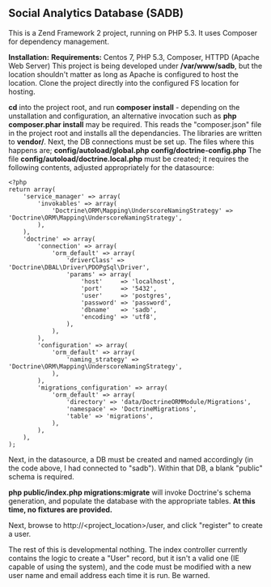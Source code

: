 <h2><b>Social Analytics Database (SADB)</b></h2>
This is a Zend Framework 2 project, running on PHP 5.3.  It uses Composer for dependency management.

<strong><b>Installation:</b></strong>
<strong>Requirements:</strong> Centos 7, PHP 5.3, Composer, HTTPD (Apache Web Server)
This project is being developed under <b>/var/www/sadb</b>, but the location shouldn't matter as long as Apache is configured to host the location.  Clone the project directly into the configured FS location for hosting.

<b>cd</b> into the project root, and run
<b>composer install</b> - depending on the unstallation and configuration, an alternative invocation such as <b>php composer.phar install</b> may be required.  This reads the "composer.json" file in the project root and installs all the dependancies.  The libraries are written to <b>vendor/</b>.
Next, the DB connections must be set up.  The files where this happens are;
<strong>config/autoload/global.php</strong>
<strong>config/doctrine-config.php</strong>
The file <strong>config/autoload/doctrine.local.php</strong> must be created; it requires the following contents, adjusted appropriately for the datasource:
```
<?php
return array(
    'service_manager' => array(
        'invokables' => array(
            'Doctrine\ORM\Mapping\UnderscoreNamingStrategy' => 'Doctrine\ORM\Mapping\UnderscoreNamingStrategy',
        ),
    ),
    'doctrine' => array(
        'connection' => array(
            'orm_default' => array(
                'driverClass' => 'Doctrine\DBAL\Driver\PDOPgSql\Driver',
                'params' => array(
                    'host'     => 'localhost',
                    'port'     => '5432',
                    'user'     => 'postgres',
                    'password' => 'password',
                    'dbname'   => 'sadb',
                    'encoding' => 'utf8',
                ),
            ),
        ),
        'configuration' => array(            
            'orm_default' => array(
                'naming_strategy' => 'Doctrine\ORM\Mapping\UnderscoreNamingStrategy',
            ),
        ),
        'migrations_configuration' => array(
            'orm_default' => array(
                'directory' => 'data/DoctrineORMModule/Migrations',
                'namespace' => 'DoctrineMigrations',
                'table' => 'migrations',
            ),
        ),
    ),
);
```

Next, in the datasource, a DB must be created and named accordingly (in the code above, I had connected to "sadb").  Within that DB, a blank "public" schema is required.

<b>php public/index.php migrations:migrate</b> will invoke Doctrine's schema generation, and populate the database with the appropriate tables.  <b>At this time, no fixtures are provided.</b>

Next, browse to http://<project_location>/user, and click "register" to create a user.

The rest of this is developmental nothing.  The index controller currently contains the logic to create a "User" record, but it isn't a valid one (IE capable of using the system), and the code must be modified with a new user name and email address each time it is run.  Be warned.
